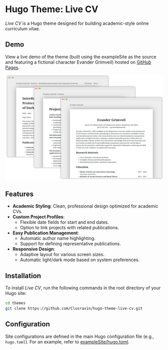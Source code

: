 # Hugo Theme: Live CV

*Live CV* is a Hugo theme designed for building academic-style online curriculum vitae.

## Demo

View a live demo of the theme (built using the exampleSite as the source and featuring a fictional character Evander Grimveil) hosted on [GitHub Pages](https://clusravin.github.io/hugo-theme-live-cv).

![preview](images/preview.png)

## Features

- **Academic Styling**: Clean, professional design optimized for academic CVs.
- **Custom Project Profiles**:
  - Flexible date fields for start and end dates.
  - Option to link projects with related publications.
- **Easy Publication Management**:
  - Automatic author name highlighting.
  - Support for defining representative publications.
- **Responsive Design**: 
  - Adaptive layout for various screen sizes.
  - Automatic light/dark mode based on system preferences.

## Installation

To install *Live CV*, run the following commands in the root directory of your Hugo site:

```bash
cd themes
git clone https://github.com/Clusravin/hugo-theme-live-cv.git
```

## Configuration

Site configurations are defined in the main Hugo configuration file (e.g., `hugo.toml`). For an example, refer to [exampleSite/hugo.toml](https://github.com/Clusravin/hugo-theme-live-cv/blob/main/exampleSite/hugo.toml).